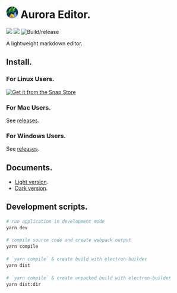 # ![](./resources/icons/32x32.png) Aurora Editor.

![](https://img.shields.io/github/v/tag/aguang-xyz/aurora-editor?label=version)
![](https://img.shields.io/github/license/aguang-xyz/aurora-editor)
![Build/release](https://github.com/aguang-xyz/aurora-editor/workflows/Build/release/badge.svg)

A lightweight markdown editor.

## Install.

### For Linux Users.

[![Get it from the Snap Store](https://snapcraft.io/static/images/badges/en/snap-store-black.svg)](https://snapcraft.io/aurora-editor)


### For Mac Users.

See [releases](https://github.com/aguang-xyz/aurora-editor/releases).

### For Windows Users.

See [releases](https://github.com/aguang-xyz/aurora-editor/releases).

## Documents.

* [Light version](https://aguang-xyz.github.io/aurora-editor/light.html).
* [Dark version](https://aguang-xyz.github.io/aurora-editor/dark.html).

## Development scripts.

```bash
# run application in development mode
yarn dev

# compile source code and create webpack output
yarn compile

# `yarn compile` & create build with electron-builder
yarn dist   

# `yarn compile` & create unpacked build with electron-builder
yarn dist:dir
```
